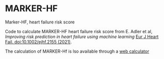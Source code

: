 # MARKER-HF
Marker-HF, heart failure risk score

Code to calculate MARKER-HF heart failure risk score from E. Adler et al, *Improving risk prediction in heart failure using machine learning* [Eur J Heart Fail. doi:10.1002/ejhf.2155 (2021)](https://doi.org/10.1002/ejhf.1628).

The calculation of MARKER-Hf is lso available through a [web calculator](https://marker-hf.ucsd.edu)
